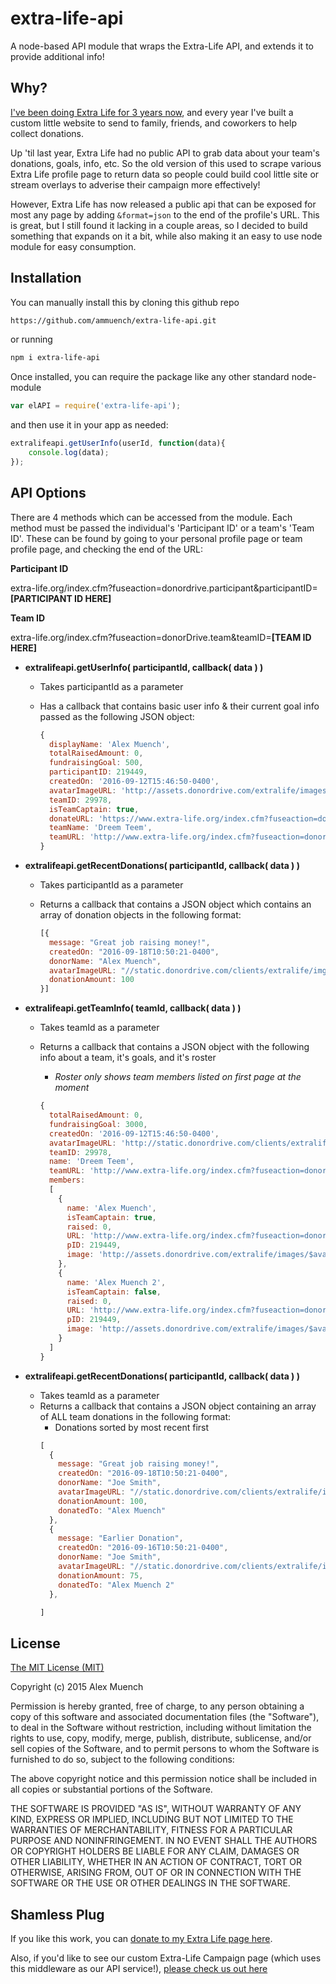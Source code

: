 # extra-life-api
A node-based API module that wraps the Extra-Life API, and extends it to provide additional info!

Why?
------
[I've been doing Extra Life for 3 years now](http://www.extra-life.org/index.cfm?fuseaction=donorDrive.participant&participantID=219449), and every year I've built a custom little website to send to family, friends, and coworkers to help collect donations.

Up 'til last year, Extra Life had no public API to grab data about your team's donations, goals, info, etc.  So the old version of this used to scrape various Extra Life profile page to return data so people could build cool little site or stream overlays to adverise their campaign more effectively!

However, Extra Life has now released a public api that can be exposed for most any page by adding `&format=json` to the end of the profile's URL.  This is great, but I still found it lacking in a couple areas, so I decided to build something that expands on it a bit, while also making it an easy to use node module for easy consumption.

Installation
------
You can manually install this by cloning this github repo
```bash
https://github.com/ammuench/extra-life-api.git
```
or running

```bash
npm i extra-life-api
```

Once installed, you can require the package like any other standard node-module
```javascript
var elAPI = require('extra-life-api');
```

and then use it in your app as needed:
```javascript
extralifeapi.getUserInfo(userId, function(data){
	console.log(data);
});
```

API Options
------
There are 4 methods which can be accessed from the module.  Each method must be passed the individual's 'Participant ID' or a team's 'Team ID'.  These can be found by going to your personal profile page or team profile page, and checking the end of the URL:

**Participant ID**

extra-life.org/index.cfm?fuseaction=donordrive.participant&participantID=**[PARTICIPANT ID HERE]**

**Team ID**

extra-life.org/index.cfm?fuseaction=donorDrive.team&teamID=**[TEAM ID HERE]**


* **extralifeapi.getUserInfo( participantId, callback( data ) )**
  * Takes participantId as a parameter
  * Has a callback that contains basic user info & their current goal info passed as the following JSON object:  
  
    ```javascript
    {
      displayName: 'Alex Muench',                                                                                                          
      totalRaisedAmount: 0,                                                                                                                
      fundraisingGoal: 500,                                                                                                                
      participantID: 219449,                                                                                                               
      createdOn: '2016-09-12T15:46:50-0400',                                                                                               
      avatarImageURL: 'http://assets.donordrive.com/extralife/images/$avatars$/constituent_0C07ECD7-C293-34EB-45A3F7B77F8BA043.jpg',       
      teamID: 29978,                                                                                                                       
      isTeamCaptain: true,                                                                                                                 
      donateURL: 'https://www.extra-life.org/index.cfm?fuseaction=donate.participant&participantID=219449',                                
      teamName: 'Dreem Teem',                                                                                                              
      teamURL: 'http://www.extra-life.org/index.cfm?fuseaction=donordrive.team&teamID=29978' 
    }
    ```
    
* **extralifeapi.getRecentDonations( participantId, callback( data ) )**
  * Takes participantId as a parameter
  * Returns a callback that contains a JSON object which contains an array of donation objects in the following format:
  
    ```javascript
    [{
      message: "Great job raising money!",
      createdOn: "2016-09-18T10:50:21-0400",
      donorName: "Alex Muench",
      avatarImageURL: "//static.donordrive.com/clients/extralife/img/avatar-constituent-default.gif",
      donationAmount: 100
    }]
    ```
    
* **extralifeapi.getTeamInfo( teamId, callback( data ) )**
  * Takes teamId as a parameter
  * Returns a callback that contains a JSON object with the following info about a team, it's goals, and it's roster
    * *Roster only shows team members listed on first page at the moment*
  
    ```javascript
    { 
      totalRaisedAmount: 0,                                                                                                                
      fundraisingGoal: 3000,                                                                                                               
      createdOn: '2016-09-12T15:46:50-0400',                                                                                               
      avatarImageURL: 'http://static.donordrive.com/clients/extralife/img/avatar-team-default.gif',                                        
      teamID: 29978,                                                                                                                       
      name: 'Dreem Teem',                                                                                                                  
      teamURL: 'http://www.extra-life.org/index.cfm?fuseaction=donorDrive.team&teamID=29978',                                              
      members:                                                                                                                             
      [   
        { 
          name: 'Alex Muench',                                                                                                            
          isTeamCaptain: true,                                                                                                            
          raised: 0,                                                                                                                      
          URL: 'http://www.extra-life.org/index.cfm?fuseaction=donorDrive.participant&participantID=219449',                              
          pID: 219449,                                                                                                                    
          image: 'http://assets.donordrive.com/extralife/images/$avatars$/constituent_0C07ECD7-C293-34EB-45A3F7B77F8BA043.jpg' 
        },         
        { 
          name: 'Alex Muench 2',                                                                                                            
          isTeamCaptain: false,                                                                                                            
          raised: 0,                                                                                                                      
          URL: 'http://www.extra-life.org/index.cfm?fuseaction=donorDrive.participant&participantID=219449',                              
          pID: 219449,                                                                                                                    
          image: 'http://assets.donordrive.com/extralife/images/$avatars$/constituent_0C07ECD7-C293-34EB-45A3F7B77F8BA043.jpg'
        } 
      ] 
    }
    ```
* **extralifeapi.getRecentDonations( participantId, callback( data ) )**
  * Takes teamId as a parameter
  * Returns a callback that contains a JSON object containing an array of ALL team donations in the following format:
    * Donations sorted by most recent first
    ```javascript
    [
      {
        message: "Great job raising money!",
        createdOn: "2016-09-18T10:50:21-0400",
        donorName: "Joe Smith",
        avatarImageURL: "//static.donordrive.com/clients/extralife/img/avatar-constituent-default.gif",
        donationAmount: 100,
        donatedTo: "Alex Muench"
      },
      {
        message: "Earlier Donation",
        createdOn: "2016-09-16T10:50:21-0400",
        donorName: "Joe Smith",
        avatarImageURL: "//static.donordrive.com/clients/extralife/img/avatar-constituent-default.gif",
        donationAmount: 75,
        donatedTo: "Alex Muench 2"
      },
    
    ]
    ```

    
License
------
[The MIT License (MIT)](https://tldrlegal.com/license/mit-license)

Copyright (c) 2015 Alex Muench

Permission is hereby granted, free of charge, to any person obtaining a copy
of this software and associated documentation files (the "Software"), to deal
in the Software without restriction, including without limitation the rights
to use, copy, modify, merge, publish, distribute, sublicense, and/or sell
copies of the Software, and to permit persons to whom the Software is
furnished to do so, subject to the following conditions:

The above copyright notice and this permission notice shall be included in
all copies or substantial portions of the Software.

THE SOFTWARE IS PROVIDED "AS IS", WITHOUT WARRANTY OF ANY KIND, EXPRESS OR
IMPLIED, INCLUDING BUT NOT LIMITED TO THE WARRANTIES OF MERCHANTABILITY,
FITNESS FOR A PARTICULAR PURPOSE AND NONINFRINGEMENT. IN NO EVENT SHALL THE
AUTHORS OR COPYRIGHT HOLDERS BE LIABLE FOR ANY CLAIM, DAMAGES OR OTHER
LIABILITY, WHETHER IN AN ACTION OF CONTRACT, TORT OR OTHERWISE, ARISING FROM,
OUT OF OR IN CONNECTION WITH THE SOFTWARE OR THE USE OR OTHER DEALINGS IN
THE SOFTWARE.

Shamless Plug
------
If you like this work, you can [donate to my Extra Life page here](https://www.extra-life.org/index.cfm?fuseaction=donate.participant&participantID=219449).

Also, if you'd like to see our custom Extra-Life Campaign page (which uses this middleware as our API service!), [please check us out here](http://alexmuench.net/extralife)
